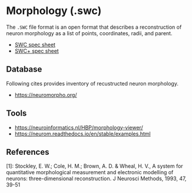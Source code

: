 # Morphology (.swc)

The `.SWC` file format is an open format that describes a reconstruction of neuron morphology as a list of points, coordinates, radii, and parent.

- [SWC spec sheet](http://www.neuronland.org/NLMorphologyConverter/MorphologyFormats/SWC/Spec.html)
- [SWC+ spec sheet](https://neuroinformatics.nl/swcPlus/)

## Database

Following cites provides inventory of recustructed neuron morphology.

- https://neuromorpho.org/

## Tools

- https://neuroinformatics.nl/HBP/morphology-viewer/
- https://neurom.readthedocs.io/en/stable/examples.html


## References

[1]: Stockley, E. W.; Cole, H. M.; Brown, A. D. & Wheal, H. V.,  A system for quantitative morphological measurement and electronic modelling of neurons: three-dimensional reconstruction. J Neurosci Methods, 1993, 47, 39-51
